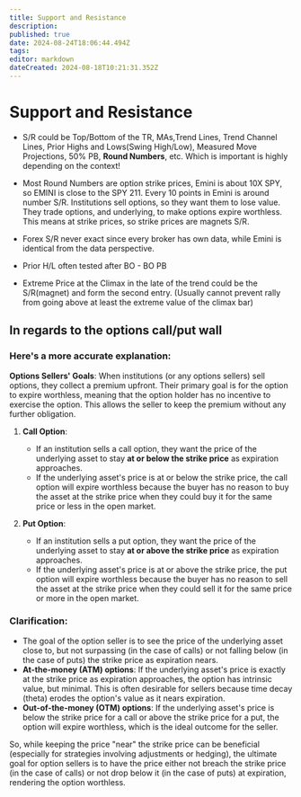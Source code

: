 ```yaml
---
title: Support and Resistance
description: 
published: true
date: 2024-08-24T18:06:44.494Z
tags: 
editor: markdown
dateCreated: 2024-08-18T10:21:31.352Z
---
```


# Support and Resistance
- S/R could be Top/Bottom of the TR, MAs,Trend Lines, Trend Channel Lines, Prior Highs and Lows(Swing High/Low), Measured Move Projections, 50% PB, **Round Numbers**, etc. Which is important is highly depending on the context!
- Most Round Numbers are option strike prices, Emini is about 10X SPY, so EMINI is close to the SPY 211. Every 10 points in Emini is around number S/R. Institutions sell options, so they want them to lose value. They trade options, and underlying, to make options expire worthless. This means at strike prices, so strike prices are magnets S/R.

- Forex S/R never exact since every broker has own data, while Emini is identical from the data perspective.
- Prior H/L often tested after BO - BO PB
- Extreme Price at the Climax in the late of the trend could be the S/R(magnet) and form the second entry. (Usually cannot prevent rally from going above at least the extreme value of the climax bar)


## In regards to the options call/put wall
### Here's a more accurate explanation:

**Options Sellers' Goals**: When institutions (or any options sellers) sell options, they collect a premium upfront. Their primary goal is for the option to expire worthless, meaning that the option holder has no incentive to exercise the option. This allows the seller to keep the premium without any further obligation.

1. **Call Option**:
   - If an institution sells a call option, they want the price of the underlying asset to stay **at or below the strike price** as expiration approaches.
   - If the underlying asset's price is at or below the strike price, the call option will expire worthless because the buyer has no reason to buy the asset at the strike price when they could buy it for the same price or less in the open market.

2. **Put Option**:
   - If an institution sells a put option, they want the price of the underlying asset to stay **at or above the strike price** as expiration approaches.
   - If the underlying asset's price is at or above the strike price, the put option will expire worthless because the buyer has no reason to sell the asset at the strike price when they could sell it for the same price or more in the open market.

### Clarification:

- The goal of the option seller is to see the price of the underlying asset close to, but not surpassing (in the case of calls) or not falling below (in the case of puts) the strike price as expiration nears.
- **At-the-money (ATM) options**: If the underlying asset's price is exactly at the strike price as expiration approaches, the option has intrinsic value, but minimal. This is often desirable for sellers because time decay (theta) erodes the option's value as it nears expiration.
- **Out-of-the-money (OTM) options**: If the underlying asset's price is below the strike price for a call or above the strike price for a put, the option will expire worthless, which is the ideal outcome for the seller.

So, while keeping the price "near" the strike price can be beneficial (especially for strategies involving adjustments or hedging), the ultimate goal for option sellers is to have the price either not breach the strike price (in the case of calls) or not drop below it (in the case of puts) at expiration, rendering the option worthless.